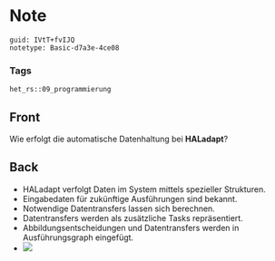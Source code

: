 # Note
```
guid: IVtT+fvIJQ
notetype: Basic-d7a3e-4ce08
```

### Tags
```
het_rs::09_programmierung
```

## Front
Wie erfolgt die automatische Datenhaltung bei <b>HALadapt</b>?

## Back
<div>
  <div>
    <ul>
      <li>HALadapt verfolgt Daten im System mittels spezieller
      Strukturen.
      <li>Eingabedaten für zukünftige Ausführungen sind bekannt.
      <li>Notwendige Datentransfers lassen sich berechnen.
      <li>Datentransfers werden als zusätzliche Tasks
      repräsentiert.
      <li>Abbildungsentscheidungen und Datentransfers werden in
      Ausführungsgraph eingefügt.
      <li><img src= 
      "paste-7edc8761ca6cbde5e5b816bf03bfa3b213330023.jpg">
    </ul>
  </div>
</div>
